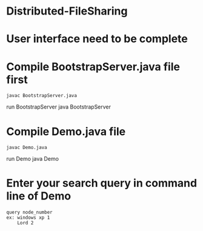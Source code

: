 # Distributed-FileSharing

# User interface need to be complete

# Compile BootstrapServer.java file first
	javac BootstrapServer.java
  run BootstrapServer
	java BootstrapServer

# Compile Demo.java file
	javac Demo.java
  run Demo
	java Demo

# Enter your search query in command line of Demo
	query node_number
	ex: windows xp 1
	    Lord 2

